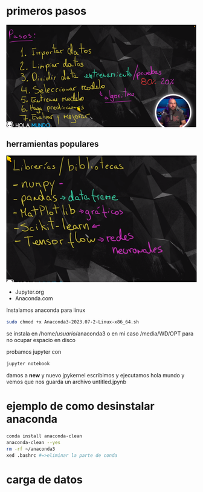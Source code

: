 # primeros pasos

![imagen](0001.png)

## herramientas populares

![imagen](0002.png)

- Jupyter.org
- Anaconda.com

Instalamos anaconda para linux
```bash
sudo chmod +x Anaconda3-2023.07-2-Linux-x86_64.sh
```
se instala en /home/*usuario*/anaconda3 o en mi caso /media/WD/OPT para no ocupar espacio en disco

probamos jupyter con 
```bash
jupyter notebook
```

damos a **new** y nuevo jpykernel
escribimos y ejecutamos hola mundo y vemos que nos guarda un archivo untitled.jpynb

# ejemplo de como desinstalar anaconda
```bash
conda install anaconda-clean
anaconda-clean --yes
rm -rf ~/anaconda3
xed .bashrc #=>eliminar la parte de conda
```

# carga de datos
